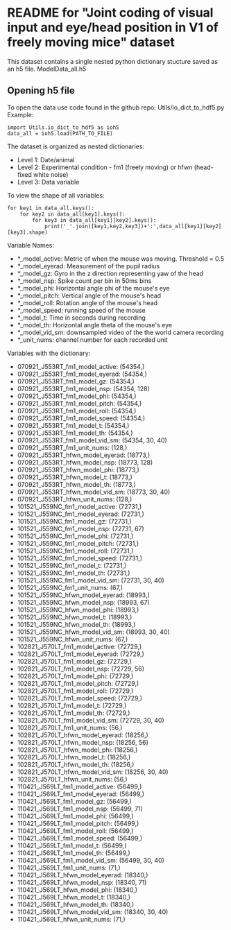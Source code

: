# README for "Joint coding of visual input and eye/head position in V1 of freely moving mice" dataset
This dataset contains a single nested python dictionary stucture saved as an h5 file. 
ModelData_all.h5


## Opening h5 file
To open the data use code found in the github repo: Utils/io_dict_to_hdf5.py
Example: 

```
import Utils.io_dict_to_hdf5 as ioh5
data_all = ioh5.load(PATH_TO_FILE)
```


The dataset is organized as nested dictionaries:
 - Level 1: Date/animal
 - Level 2: Experimental condition - fm1 (freely moving) or hfwn (head-fixed white noise)
 - Level 3: Data variable

To view the shape of all variables: 
```
for key1 in data_all.keys():
    for key2 in data_all[key1].keys():
        for key3 in data_all[key1][key2].keys():
            print('_'.join([key1,key2,key3])+':',data_all[key1][key2][key3].shape)
```
Variable Names:
- *_model_active: Metric of when the mouse was moving. Threshold = 0.5
- *_model_eyerad: Measurement of the pupil radius
- *_model_gz: Gyro in the z direction representing yaw of the head
- *_model_nsp: Spike count per bin in 50ms bins
- *_model_phi: Horizontal angle phi of the mouse's eye
- *_model_pitch: Vertical angle of the mouse's head
- *_model_roll: Rotation angle of the mouse's head
- *_model_speed: running speed of the mouse
- *_model_t: Time in seconds during recording
- *_model_th: Horizontal angle theta of the mouse's eye
- *_model_vid_sm: downsampled video of the the world camera recording
- *_unit_nums: channel number for each recorded unit

Variables with the dictionary: 
- 070921_J553RT_fm1_model_active: (54354,)
- 070921_J553RT_fm1_model_eyerad: (54354,)
- 070921_J553RT_fm1_model_gz: (54354,)  
- 070921_J553RT_fm1_model_nsp: (54354, 128) 
- 070921_J553RT_fm1_model_phi: (54354,) 
- 070921_J553RT_fm1_model_pitch: (54354,) 
- 070921_J553RT_fm1_model_roll: (54354,) 
- 070921_J553RT_fm1_model_speed: (54354,) 
- 070921_J553RT_fm1_model_t: (54354,) 
- 070921_J553RT_fm1_model_th: (54354,) 
- 070921_J553RT_fm1_model_vid_sm: (54354, 30, 40) 
- 070921_J553RT_fm1_unit_nums: (128,) 
- 070921_J553RT_hfwn_model_eyerad: (18773,) 
- 070921_J553RT_hfwn_model_nsp: (18773, 128) 
- 070921_J553RT_hfwn_model_phi: (18773,) 
- 070921_J553RT_hfwn_model_t: (18773,) 
- 070921_J553RT_hfwn_model_th: (18773,) 
- 070921_J553RT_hfwn_model_vid_sm: (18773, 30, 40) 
- 070921_J553RT_hfwn_unit_nums: (128,) 
- 101521_J559NC_fm1_model_active: (72731,) 
- 101521_J559NC_fm1_model_eyerad: (72731,) 
- 101521_J559NC_fm1_model_gz: (72731,) 
- 101521_J559NC_fm1_model_nsp: (72731, 67) 
- 101521_J559NC_fm1_model_phi: (72731,) 
- 101521_J559NC_fm1_model_pitch: (72731,) 
- 101521_J559NC_fm1_model_roll: (72731,) 
- 101521_J559NC_fm1_model_speed: (72731,) 
- 101521_J559NC_fm1_model_t: (72731,) 
- 101521_J559NC_fm1_model_th: (72731,) 
- 101521_J559NC_fm1_model_vid_sm: (72731, 30, 40) 
- 101521_J559NC_fm1_unit_nums: (67,) 
- 101521_J559NC_hfwn_model_eyerad: (18993,) 
- 101521_J559NC_hfwn_model_nsp: (18993, 67) 
- 101521_J559NC_hfwn_model_phi: (18993,) 
- 101521_J559NC_hfwn_model_t: (18993,) 
- 101521_J559NC_hfwn_model_th: (18993,) 
- 101521_J559NC_hfwn_model_vid_sm: (18993, 30, 40) 
- 101521_J559NC_hfwn_unit_nums: (67,) 
- 102821_J570LT_fm1_model_active: (72729,) 
- 102821_J570LT_fm1_model_eyerad: (72729,) 
- 102821_J570LT_fm1_model_gz: (72729,) 
- 102821_J570LT_fm1_model_nsp: (72729, 56) 
- 102821_J570LT_fm1_model_phi: (72729,) 
- 102821_J570LT_fm1_model_pitch: (72729,) 
- 102821_J570LT_fm1_model_roll: (72729,) 
- 102821_J570LT_fm1_model_speed: (72729,) 
- 102821_J570LT_fm1_model_t: (72729,) 
- 102821_J570LT_fm1_model_th: (72729,) 
- 102821_J570LT_fm1_model_vid_sm: (72729, 30, 40) 
- 102821_J570LT_fm1_unit_nums: (56,) 
- 102821_J570LT_hfwn_model_eyerad: (18256,) 
- 102821_J570LT_hfwn_model_nsp: (18256, 56) 
- 102821_J570LT_hfwn_model_phi: (18256,) 
- 102821_J570LT_hfwn_model_t: (18256,) 
- 102821_J570LT_hfwn_model_th: (18256,) 
- 102821_J570LT_hfwn_model_vid_sm: (18256, 30, 40) 
- 102821_J570LT_hfwn_unit_nums: (56,) 
- 110421_J569LT_fm1_model_active: (56499,) 
- 110421_J569LT_fm1_model_eyerad: (56499,) 
- 110421_J569LT_fm1_model_gz: (56499,) 
- 110421_J569LT_fm1_model_nsp: (56499, 71) 
- 110421_J569LT_fm1_model_phi: (56499,) 
- 110421_J569LT_fm1_model_pitch: (56499,) 
- 110421_J569LT_fm1_model_roll: (56499,) 
- 110421_J569LT_fm1_model_speed: (56499,) 
- 110421_J569LT_fm1_model_t: (56499,) 
- 110421_J569LT_fm1_model_th: (56499,) 
- 110421_J569LT_fm1_model_vid_sm: (56499, 30, 40) 
- 110421_J569LT_fm1_unit_nums: (71,) 
- 110421_J569LT_hfwn_model_eyerad: (18340,) 
- 110421_J569LT_hfwn_model_nsp: (18340, 71) 
- 110421_J569LT_hfwn_model_phi: (18340,) 
- 110421_J569LT_hfwn_model_t: (18340,) 
- 110421_J569LT_hfwn_model_th: (18340,) 
- 110421_J569LT_hfwn_model_vid_sm: (18340, 30, 40) 
- 110421_J569LT_hfwn_unit_nums: (71,) 